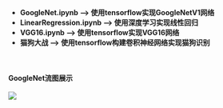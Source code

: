 - **GoogleNet.ipynb  --> 使用tensorflow实现GoogleNetV1网络**
- **LinearRegression.ipynb  -->  使用深度学习实现线性回归**
- **VGG16.ipynb  -->  使用tensorflow实现VGG16网络**
- **猫狗大战  -->   使用tensorflow构建卷积神经网络实现猫狗识别**

<br>

#### GoogleNet流图展示

![]( https://ubest-my.sharepoint.com/personal/zhaimingdong0917_onedrive_readmail_net/_layouts/15/download.aspx?share=EVsiYtbGqEdClLygRfLdXcEBTaHjly1QmigsW61PqRqHUA )